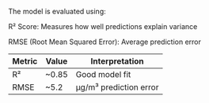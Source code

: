 The model is evaluated using:

R² Score: Measures how well predictions explain variance

RMSE (Root Mean Squared Error): Average prediction error


| Metric | Value  | Interpretation         |
| ------ | ------ | ---------------------- |
| R²     | \~0.85 | Good model fit         |
| RMSE   | \~5.2  | µg/m³ prediction error |

